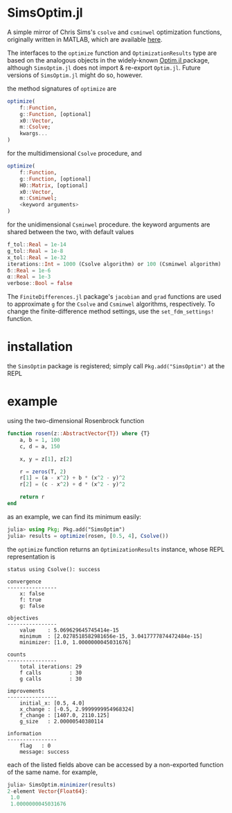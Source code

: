 # SimsOptim.jl

A simple mirror of Chris Sims's `csolve` and `csminwel` optimization functions, originally
written in MATLAB, which are available [here](http://sims.princeton.edu/yftp/optimize/).

The interfaces to the `optimize` function and `OptimizationResults` type are based on the
analogous objects in the widely-known [Optim.jl
](https://julianlsolvers.github.io/Optim.jl/stable/) package, although `SimsOptim.jl` does
not import & re-export `Optim.jl`. Future versions of `SimsOptim.jl` might do so, however.

the method signatures of `optimize` are
```julia
optimize(
    f::Function,
    g::Function, [optional]
    x0::Vector,
    m::Csolve;
    kwargs...
)
```
for the multidimensional `Csolve` procedure, and
```julia
optimize(
    f::Function,
    g::Function, [optional]
    H0::Matrix, [optional]
    x0::Vector,
    m::Csminwel;
    <keyword arguments>
)
```
for the unidimensional `Csminwel` procedure. the keyword arguments are shared between the
two, with default values
```julia
f_tol::Real = 1e-14
g_tol::Real = 1e-8
x_tol::Real = 1e-32
iterations::Int = 1000 (Csolve algorithm) or 100 (Csminwel algorithm)
δ::Real = 1e-6
α::Real = 1e-3
verbose::Bool = false
```

The `FiniteDifferences.jl` package's `jacobian` and `grad` functions are used to approximate
`g` for the `Csolve` and `Csminwel` algorithms, respectively. To change the finite-difference
method settings, use the `set_fdm_settings!` function.



# installation
the `SimsOptim` package is registered; simply call `Pkg.add("SimsOptim")` at the REPL



# example
using the two-dimensional Rosenbrock function
```julia
function rosen(z::AbstractVector{T}) where {T}
    a, b = 1, 100
    c, d = a, 150

    x, y = z[1], z[2]

    r = zeros(T, 2)
    r[1] = (a - x^2) + b * (x^2 - y)^2
    r[2] = (c - x^2) + d * (x^2 - y)^2

    return r
end
```
as an example, we can find its minimum easily:
```julia
julia> using Pkg; Pkg.add("SimsOptim")
julia> results = optimize(rosen, [0.5, 4], Csolve())
```
the `optimize` function returns an `OptimizationResults` instance, whose REPL
representation is
```
status using Csolve(): success

convergence
----------------
    x: false
    f: true
    g: false

objectives
----------------
    value    : 5.069629645745414e-15
    minimum  : [2.0278518582981656e-15, 3.0417777874472484e-15]
    minimizer: [1.0, 1.0000000045031676]

counts
----------------
    total iterations: 29
    f calls         : 30
    g calls         : 30

improvements
----------------
    initial_x: [0.5, 4.0]
    x_change : [-0.5, 2.9999999954968324]
    f_change : [1407.0, 2110.125]
    g_size   : 2.00000540380114

information
----------------
    flag   : 0
    message: success
```
each of the listed fields above can be accessed by a non-exported function of the same
name. for example,
```julia
julia> SimsOptim.minimizer(results)
2-element Vector{Float64}:
 1.0
 1.0000000045031676
```

